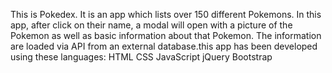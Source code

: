 
This is Pokedex. It is an app which lists over 150 different Pokemons. In this app, after click on their name, a modal will open with a picture of the Pokemon as well as basic information about that Pokemon. The information are loaded via API from an external database.this app has been developed using these languages: HTML CSS JavaScript jQuery Bootstrap
